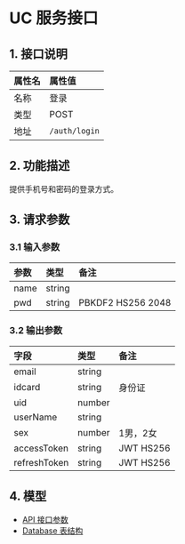 # UC 服务接口


## 1. 接口说明

| 属性名 | 属性值        |
| :----- | :------------ |
| 名称   | 登录          |
| 类型   | POST          |
| 地址   | `/auth/login` |


## 2. 功能描述

提供手机号和密码的登录方式。


## 3. 请求参数

### 3.1 输入参数

| 参数 | 类型   | 备注              |
| :--- | :----- | :---------------- |
| name | string |                   |
| pwd  | string | PBKDF2 HS256 2048 |

### 3.2 输出参数

| 字段         | 类型   | 备注      |
| :----------- | :----- | :-------- |
| email        | string |           |
| idcard       | string | 身份证    |
| uid          | number |           |
| userName     | string |           |
| sex          | number | 1男，2女  |
| accessToken  | string | JWT HS256 |
| refreshToken | string | JWT HS256 |


## 4. 模型

- [API 接口参数](../model/login.ts)
- [Database 表结构](../model/database.model.ts)

